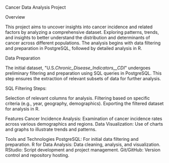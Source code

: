 Cancer Data Analysis Project

Overview

This project aims to uncover insights into cancer incidence and related factors by analyzing a comprehensive dataset. Exploring patterns, trends, and insights to better understand the distribution and determinants of cancer across different populations. The analysis begins with data filtering and preparation in PostgreSQL, followed by detailed analysis in R.

Data Preparation

The initial dataset, "U.S._Chronic_Disease_Indicators__CDI_" undergoes preliminary filtering and preparation using SQL queries in PostgreSQL. This step ensures the extraction of relevant subsets of data for further analysis.

SQL Filtering Steps:

Selection of relevant columns for analysis.
Filtering based on specific criteria (e.g., year, geography, demographics).
Exporting the filtered dataset for analysis in R.

Features
Cancer Incidence Analysis: Examination of cancer incidence rates across various demographics and regions.
Data Visualization: Use of charts and graphs to illustrate trends and patterns.

Tools and Technologies
PostgreSQL: For initial data filtering and preparation.
R for Data Analysis: Data cleaning, analysis, and visualization.
RStudio: Script development and project management.
Git/GitHub: Version control and repository hosting.
